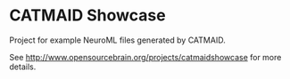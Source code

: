 CATMAID Showcase
================

Project for example NeuroML files generated by CATMAID.

See http://www.opensourcebrain.org/projects/catmaidshowcase for more details.
